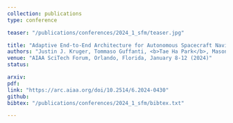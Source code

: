 ```yaml
---
collection: publications
type: conference

teaser: "/publications/conferences/2024_1_sfm/teaser.jpg"

title: "Adaptive End-to-End Architecture for Autonomous Spacecraft Navigation and Control During Rendezvous and Proximity Operations"
authors: "Justin J. Kruger, Tommaso Guffanti, <b>Tae Ha Park</b>, Mason Murray-Cooper, Samuel Y. Low, Toby Bell, Simone D'Amico, Christopher W. Roscoe and Jason Westphal"
venue: "AIAA SciTech Forum, Orlando, Florida, January 8-12 (2024)"
status:

arxiv:
pdf:
link: "https://arc.aiaa.org/doi/10.2514/6.2024-0430"
github:
bibtex: "/publications/conferences/2024_1_sfm/bibtex.txt"

---
```

